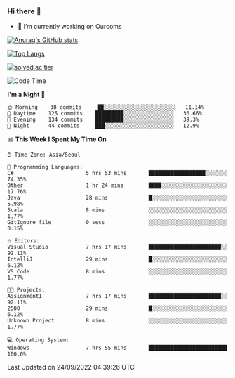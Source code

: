 ### Hi there 👋

- 🔭 I’m currently working on Ourcoms

<!--
**Rhange/Rhange** is a ✨ _special_ ✨ repository because its `README.md` (this file) appears on your GitHub profile.

Here are some ideas to get you started:

- 🌱 I’m currently learning ...
- 👯 I’m looking to collaborate on ...
- 🤔 I’m looking for help with ...
- 💬 Ask me about ...
- 📫 How to reach me: ...
- 😄 Pronouns: ...
- ⚡ Fun fact: ...
-->

[![Anurag's GitHub stats](https://github-readme-stats.vercel.app/api?username=rhange&show_icons=true&theme=gruvbox)](https://github.com/anuraghazra/github-readme-stats)

[![Top Langs](https://github-readme-stats.vercel.app/api/top-langs/?username=rhange&layout=compact&theme=gruvbox)](https://github.com/anuraghazra/github-readme-stats)

[![solved.ac tier](http://mazassumnida.wtf/api/generate_badge?boj=rhange0511)](https://solved.ac/rhange0511)

  <!--START_SECTION:waka-->
![Code Time](http://img.shields.io/badge/Code%20Time-538%20hrs%2053%20mins-blue)

**I'm a Night 🦉** 

```text
🌞 Morning    38 commits     ██░░░░░░░░░░░░░░░░░░░░░░░   11.14% 
🌆 Daytime    125 commits    █████████░░░░░░░░░░░░░░░░   36.66% 
🌃 Evening    134 commits    █████████░░░░░░░░░░░░░░░░   39.3% 
🌙 Night      44 commits     ███░░░░░░░░░░░░░░░░░░░░░░   12.9%

```


📊 **This Week I Spent My Time On** 

```text
⌚︎ Time Zone: Asia/Seoul

💬 Programming Languages: 
C#                       5 hrs 53 mins       ██████████████████░░░░░░░   74.35% 
Other                    1 hr 24 mins        ████░░░░░░░░░░░░░░░░░░░░░   17.76% 
Java                     28 mins             █░░░░░░░░░░░░░░░░░░░░░░░░   5.98% 
Scala                    8 mins              ░░░░░░░░░░░░░░░░░░░░░░░░░   1.77% 
GitIgnore file           0 secs              ░░░░░░░░░░░░░░░░░░░░░░░░░   0.15%

🔥 Editors: 
Visual Studio            7 hrs 17 mins       ███████████████████████░░   92.11% 
IntelliJ                 29 mins             █░░░░░░░░░░░░░░░░░░░░░░░░   6.12% 
VS Code                  8 mins              ░░░░░░░░░░░░░░░░░░░░░░░░░   1.77%

🐱‍💻 Projects: 
Assignment1              7 hrs 17 mins       ███████████████████████░░   92.11% 
2500                     29 mins             █░░░░░░░░░░░░░░░░░░░░░░░░   6.12% 
Unknown Project          8 mins              ░░░░░░░░░░░░░░░░░░░░░░░░░   1.77%

💻 Operating System: 
Windows                  7 hrs 55 mins       █████████████████████████   100.0%

```


 Last Updated on 24/09/2022 04:39:26 UTC
<!--END_SECTION:waka-->
